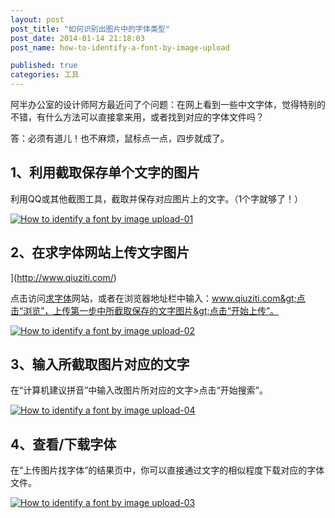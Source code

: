 ```yaml
---
layout: post
post_title: "如何识别出图片中的字体类型"
post_date: 2014-01-14 21:18:03
post_name: how-to-identify-a-font-by-image-upload

published: true
categories: 工具
---
```


阿半办公室的设计师阿方最近问了个问题：在网上看到一些中文字体，觉得特别的不错，有什么方法可以直接拿来用，或者找到对应的字体文件吗？

答：必须有道儿！也不麻烦，鼠标点一点，四步就成了。

## 1、利用截取保存单个文字的图片

利用QQ或其他截图工具，截取并保存对应图片上的文字。（1个字就够了！）

[![How to identify a font  by image upload-01](http://7arnhx.com1.z0.glb.clouddn.com/wp-content/uploads/2014/01/How-to-identify-a-font-by-image-upload-01.jpg)](http://7arnhx.com1.z0.glb.clouddn.com/wp-content/uploads/2014/01/How-to-identify-a-font-by-image-upload-01.jpg)

## 2、在求字体网站上传文字图片

](http://www.qiuziti.com/)

点击访问[求字体](www.qiuziti.com)网站，或者在浏览器地址栏中输入：www.qiuziti.com&gt;点击“浏览”，上传第一步中所截取保存的文字图片&gt;点击“开始上传”。

[![How to identify a font  by image upload-02](http://7arnhx.com1.z0.glb.clouddn.com/wp-content/uploads/2014/01/How-to-identify-a-font-by-image-upload-02.jpg)](http://7arnhx.com1.z0.glb.clouddn.com/wp-content/uploads/2014/01/How-to-identify-a-font-by-image-upload-02.jpg)

## 3、输入所截取图片对应的文字

在“计算机建议拼音”中输入改图片所对应的文字&gt;点击“开始搜索”。

[![How to identify a font  by image upload-04](http://7arnhx.com1.z0.glb.clouddn.com/wp-content/uploads/2014/01/How-to-identify-a-font-by-image-upload-04.png)](http://7arnhx.com1.z0.glb.clouddn.com/wp-content/uploads/2014/01/How-to-identify-a-font-by-image-upload-04.png)

## 4、查看/下载字体

在“上传图片找字体”的结果页中，你可以直接通过文字的相似程度下载对应的字体文件。

[![How to identify a font  by image upload-03](http://7arnhx.com1.z0.glb.clouddn.com/wp-content/uploads/2014/01/How-to-identify-a-font-by-image-upload-03.png)](http://7arnhx.com1.z0.glb.clouddn.com/wp-content/uploads/2014/01/How-to-identify-a-font-by-image-upload-03.png)